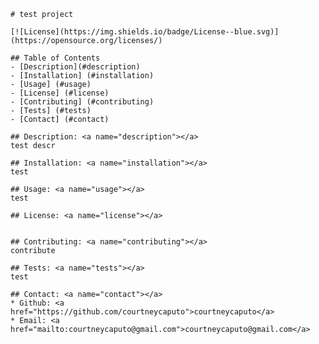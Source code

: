 
    # test project
    
    [![License](https://img.shields.io/badge/License--blue.svg)](https://opensource.org/licenses/)

    ## Table of Contents
    - [Description](#description)
    - [Installation] (#installation)
    - [Usage] (#usage)
    - [License] (#license)
    - [Contributing] (#contributing)
    - [Tests] (#tests)
    - [Contact] (#contact)
    
    ## Description: <a name="description"></a>
    test descr

    ## Installation: <a name="installation"></a>
    test

    ## Usage: <a name="usage"></a>
    test

    ## License: <a name="license"></a>
    

    ## Contributing: <a name="contributing"></a>
    contribute

    ## Tests: <a name="tests"></a>
    test

    ## Contact: <a name="contact"></a>
    * Github: <a href="https://github.com/courtneycaputo">courtneycaputo</a>
    * Email: <a href="mailto:courtneycaputo@gmail.com">courtneycaputo@gmail.com</a>

    
